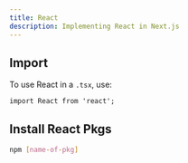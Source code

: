 ```yaml
---
title: React
description: Implementing React in Next.js
---
```


## Import

To use React in a `.tsx`, use: 

```tsx
import React from 'react';
```

## Install React Pkgs

```bash
npm [name-of-pkg]
```
